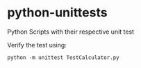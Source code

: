 # python-unittests
Python Scripts with their respective unit test

Verify the test using:
```
python -m unittest TestCalculator.py
```
